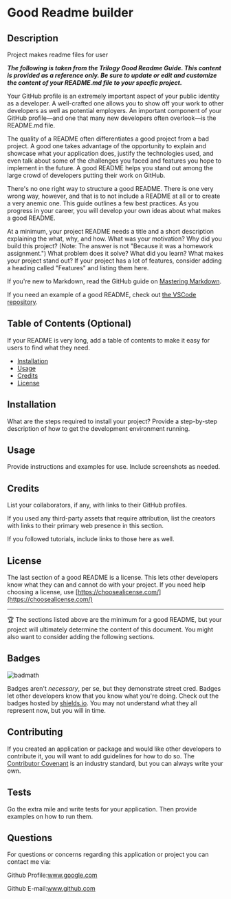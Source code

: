 
# Good Readme builder

## Description

Project makes readme files for user

_**The following is taken from the Trilogy Good Readme Guide.  This content is provided as a reference only.  Be sure to update or edit and customize the content of your README.md file to your specfic project.**_
    
Your GitHub profile is an extremely important aspect of your public identity as a developer. A well-crafted one allows you to show off your work to other developers as well as potential employers. An important component of your GitHub profile—and one that many new developers often overlook—is the README.md file.
    
The quality of a README often differentiates a good project from a bad project. A good one takes advantage of the opportunity to explain and showcase what your application does, justify the technologies used, and even talk about some of the challenges you faced and features you hope to implement in the future. A good README helps you stand out among the large crowd of developers putting their work on GitHub.
    
There's no one right way to structure a good README. There is one very wrong way, however, and that is to not include a README at all or to create a very anemic one. This guide outlines a few best practices. As you progress in your career, you will develop your own ideas about what makes a good README.
    
At a minimum, your project README needs a title and a short description explaining the what, why, and how. What was your motivation? Why did you build this project? (Note: The answer is not "Because it was a homework assignment.") What problem does it solve? What did you learn? What makes your project stand out? If your project has a lot of features, consider adding a heading called "Features" and listing them here.
    
If you're new to Markdown, read the GitHub guide on [Mastering Markdown](https://guides.github.com/features/mastering-markdown/).
    
If you need an example of a good README, check out [the VSCode repository](https://github.com/microsoft/vscode).
    
## Table of Contents (Optional)
    
If your README is very long, add a table of contents to make it easy for users to find what they need.
    
* [Installation](#installation)
* [Usage](#usage)
* [Credits](#credits)
* [License](#license)
    
    
## Installation
    
What are the steps required to install your project? Provide a step-by-step description of how to get the development environment running.
    
    
## Usage 
    
Provide instructions and examples for use. Include screenshots as needed. 
    
    
## Credits
    
List your collaborators, if any, with links to their GitHub profiles.
    
If you used any third-party assets that require attribution, list the creators with links to their primary web presence in this section.
    
If you followed tutorials, include links to those here as well.
     
        
## License
    
The last section of a good README is a license. This lets other developers know what they can and cannot do with your project. If you need help choosing a license, use [https://choosealicense.com/](https://choosealicense.com/)
    
    
---
    
🏆 The sections listed above are the minimum for a good README, but your project will ultimately determine the content of this document. You might also want to consider adding the following sections.
    
    
## Badges
    
![badmath](https://img.shields.io/github/languages/top/nielsenjared/badmath)
    
Badges aren't _necessary_, per se, but they demonstrate street cred. Badges let other developers know that you know what you're doing. Check out the badges hosted by [shields.io](https://shields.io/). You may not understand what they all represent now, but you will in time.
    
    
## Contributing
    
If you created an application or package and would like other developers to contribute it, you will want to add guidelines for how to do so. The [Contributor Covenant](https://www.contributor-covenant.org/) is an industry standard, but you can always write your own.
    
    
## Tests
    
Go the extra mile and write tests for your application. Then provide examples on how to run them.
        
        
## Questions
        
For questions or concerns regarding this application or project you can contact me via:
    
Github Profile:www.google.com
    
Github E-mail:www.github.com